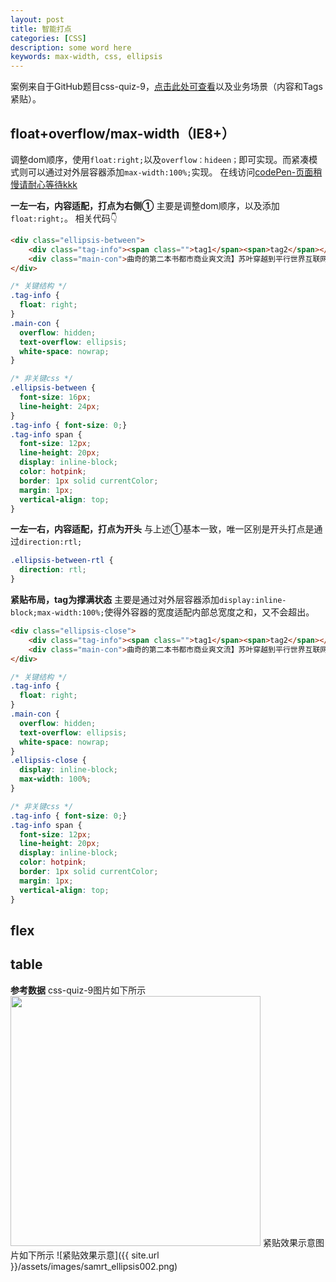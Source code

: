 ```yaml
---
layout: post
title: 智能打点
categories: [CSS]
description: some word here
keywords: max-width, css, ellipsis
---
```


案例来自于GitHub题目css-quiz-9，[点击此处可查看](https://github.com/zhangxinxu/quiz/issues/34)以及业务场景（内容和Tags紧贴）。

## float+overflow/max-width（IE8+）
调整dom顺序，使用`float:right;`以及`overflow：hideen；`即可实现。而紧凑模式则可以通过对外层容器添加`max-width:100%;`实现。
在线访问[codePen-页面稍慢请耐心等待kkk](https://codepen.io/shineasyr/pen/QWGXoVM?editors=1100)

**一左一右，内容适配，打点为右侧①**
主要是调整dom顺序，以及添加`float:right;`。
相关代码👇
``` html
<div class="ellipsis-between">
    <div class="tag-info"><span class="">tag1</span><span>tag2</span></div>
    <div class="main-con">曲奇的第二本书都市商业爽文流】苏叶穿越到平行世界互联网行业刚刚崛起的时代中，一个苦逼小运营获得每天只要</div>
</div>
```
```css
/* 关键结构 */
.tag-info {
  float: right;
}
.main-con {
  overflow: hidden;
  text-overflow: ellipsis;
  white-space: nowrap;
}

/* 非关键css */
.ellipsis-between {
  font-size: 16px;
  line-height: 24px;
}
.tag-info { font-size: 0;}
.tag-info span {
  font-size: 12px;
  line-height: 20px;
  display: inline-block;
  color: hotpink;
  border: 1px solid currentColor;
  margin: 1px;
  vertical-align: top;
}
```
**一左一右，内容适配，打点为开头**
与上述①基本一致，唯一区别是开头打点是通过`direction:rtl;`
```css
.ellipsis-between-rtl {
  direction: rtl;
}
```
**紧贴布局，tag为撑满状态**
主要是通过对外层容器添加`display:inline-block;max-width:100%;`使得外容器的宽度适配内部总宽度之和，又不会超出。
```html
<div class="ellipsis-close">
    <div class="tag-info"><span class="">tag1</span><span>tag2</span></div>
    <div class="main-con">曲奇的第二本书都市商业爽文流】苏叶穿越到平行世界互联网行业刚刚崛起的时代中，一个苦逼小运营获得每天只要</div>
</div>
```
```css
/* 关键结构 */
.tag-info {
  float: right;
}
.main-con {
  overflow: hidden;
  text-overflow: ellipsis;
  white-space: nowrap;
}
.ellipsis-close {
  display: inline-block;
  max-width: 100%;
}

/* 非关键css */
.tag-info { font-size: 0;}
.tag-info span {
  font-size: 12px;
  line-height: 20px;
  display: inline-block;
  color: hotpink;
  border: 1px solid currentColor;
  margin: 1px;
  vertical-align: top;
}
```
## flex

## table



**参考数据**
css-quiz-9图片如下所示
<img src="{{ site.url }}/assets/images/samrt_ellipsis001.png" width="400px;">
紧贴效果示意图片如下所示
![紧贴效果示意]({{ site.url }}/assets/images/samrt_ellipsis002.png)
